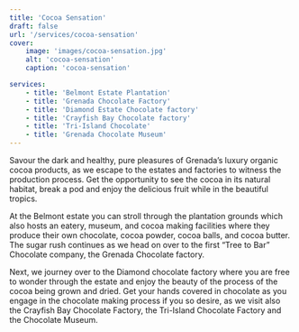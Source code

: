 ```yaml
---
title: 'Cocoa Sensation'
draft: false
url: '/services/cocoa-sensation'
cover:
    image: 'images/cocoa-sensation.jpg'
    alt: 'cocoa-sensation'
    caption: 'cocoa-sensation'

services:
    - title: 'Belmont Estate Plantation'
    - title: 'Grenada Chocolate Factory'
    - title: 'Diamond Estate Chocolate factory'
    - title: 'Crayfish Bay Chocolate factory'
    - title: 'Tri-Island Chocolate'
    - title: 'Grenada Chocolate Museum'
---
```


Savour the dark and healthy, pure pleasures of Grenada’s luxury organic cocoa products, as we escape to the estates and factories to witness the production process. Get the opportunity to see the cocoa in its natural habitat, break a pod and enjoy the delicious fruit while in the beautiful tropics.

At the Belmont estate you can stroll through the plantation grounds which also hosts an eatery, museum, and cocoa making facilities where they produce their own chocolate, cocoa powder, cocoa balls, and cocoa butter. The sugar rush continues as we head on over to the first “Tree to Bar” Chocolate company, the Grenada Chocolate factory.

Next, we journey over to the Diamond chocolate factory where you are free to wonder through the estate and enjoy the beauty of the process of the cocoa being grown and dried. Get your hands covered in chocolate as you engage in the chocolate making process if you so desire, as we visit also the Crayfish Bay Chocolate Factory, the Tri-Island Chocolate Factory and the Chocolate Museum.
